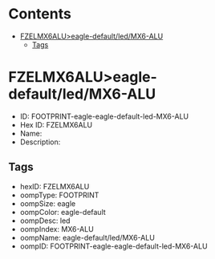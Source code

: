 



Contents
========

* [FZELMX6ALU>eagle-default/led/MX6-ALU](#fzelmx6alueagle-defaultledmx6-alu)
	* [Tags](#tags)

# FZELMX6ALU>eagle-default/led/MX6-ALU

- ID: FOOTPRINT-eagle-eagle-default-led-MX6-ALU
- Hex ID: FZELMX6ALU
- Name: 
- Description: 

## Tags

- hexID: FZELMX6ALU
- oompType: FOOTPRINT
- oompSize: eagle
- oompColor: eagle-default
- oompDesc: led
- oompIndex: MX6-ALU
- oompName: eagle-default/led/MX6-ALU
- oompID: FOOTPRINT-eagle-eagle-default-led-MX6-ALU
